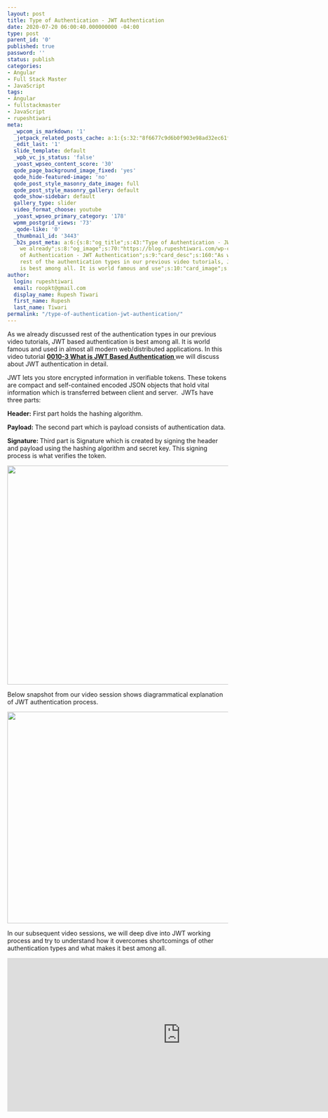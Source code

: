 ```yaml
---
layout: post
title: Type of Authentication - JWT Authentication
date: 2020-07-20 06:00:40.000000000 -04:00
type: post
parent_id: '0'
published: true
password: ''
status: publish
categories:
- Angular
- Full Stack Master
- JavaScript
tags:
- Angular
- fullstackmaster
- JavaScript
- rupeshtiwari
meta:
  _wpcom_is_markdown: '1'
  _jetpack_related_posts_cache: a:1:{s:32:"8f6677c9d6b0f903e98ad32ec61f8deb";a:2:{s:7:"expires";i:1612002683;s:7:"payload";a:3:{i:0;a:1:{s:2:"id";i:3445;}i:1;a:1:{s:2:"id";i:3431;}i:2;a:1:{s:2:"id";i:3435;}}}}
  _edit_last: '1'
  slide_template: default
  _wpb_vc_js_status: 'false'
  _yoast_wpseo_content_score: '30'
  qode_page_background_image_fixed: 'yes'
  qode_hide-featured-image: 'no'
  qode_post_style_masonry_date_image: full
  qode_post_style_masonry_gallery: default
  qode_show-sidebar: default
  gallery_type: slider
  video_format_choose: youtube
  _yoast_wpseo_primary_category: '178'
  wpmm_postgrid_views: '73'
  _qode-like: '0'
  _thumbnail_id: '3443'
  _b2s_post_meta: a:6:{s:8:"og_title";s:43:"Type of Authentication - JWT Authentication";s:7:"og_desc";s:13:"As
    we already";s:8:"og_image";s:70:"https://blog.rupeshtiwari.com/wp-content/uploads/2020/06/RUPESH-20.png";s:10:"card_title";s:43:"Type
    of Authentication - JWT Authentication";s:9:"card_desc";s:160:"As we already discussed
    rest of the authentication types in our previous video tutorials, JWT based authentication
    is best among all. It is world famous and use";s:10:"card_image";s:70:"https://blog.rupeshtiwari.com/wp-content/uploads/2020/06/RUPESH-20.png";}
author:
  login: rupeshtiwari
  email: roopkt@gmail.com
  display_name: Rupesh Tiwari
  first_name: Rupesh
  last_name: Tiwari
permalink: "/type-of-authentication-jwt-authentication/"
---
```

<p>As we already discussed rest of the authentication types in our previous video tutorials, JWT based authentication is best among all. It is world famous and used in almost all modern web/distributed applications. In this video tutorial <a href="https://www.youtube.com/watch?v=mzU8vWsRkvE&amp;list=PLZed_adPqIJp9M8sXttDmlCzWzat44GRi&amp;index=5&amp;t=0s" target="_blank" rel="noopener noreferrer"><strong>0010-3 What is JWT Based Authentication </strong></a>we will discuss about JWT authentication in detail.</p>
<p>JWT lets you store encrypted information in verifiable tokens. These tokens are compact and self-contained encoded JSON objects that hold vital information which is transferred between client and server.  JWTs have three parts:</p>
<p><strong>Header:</strong> First part holds the hashing algorithm.</p>
<p><strong>Payload:</strong> The second part which is payload consists of authentication data.</p>
<p><strong>Signature: </strong>Third part is Signature which is created by signing the header and payload using the hashing algorithm and secret key. This signing process is what verifies the token.</p>
<p><img class="alignnone size-full wp-image-3442" src="{{ site.baseurl }}/assets/2020/07/JW1.png" alt="" width="723" height="499" /></p>
<p>Below snapshot from our video session shows diagrammatical explanation of JWT authentication process.</p>
<p><img class="alignnone size-full wp-image-3441" src="{{ site.baseurl }}/assets/2020/07/JW2.png" alt="" width="853" height="482" /></p>
<p>In our subsequent video sessions, we will deep dive into JWT working process and try to understand how it overcomes shortcomings of other authentication types and what makes it best among all.</p>
<p><iframe src="https://www.youtube.com/embed/mzU8vWsRkvE" width="790" height="350" frameborder="0" allowfullscreen="allowfullscreen"><span data-mce-type="bookmark" style="display: inline-block; width: 0px; overflow: hidden; line-height: 0;" class="mce_SELRES_start">﻿</span></iframe></p>
